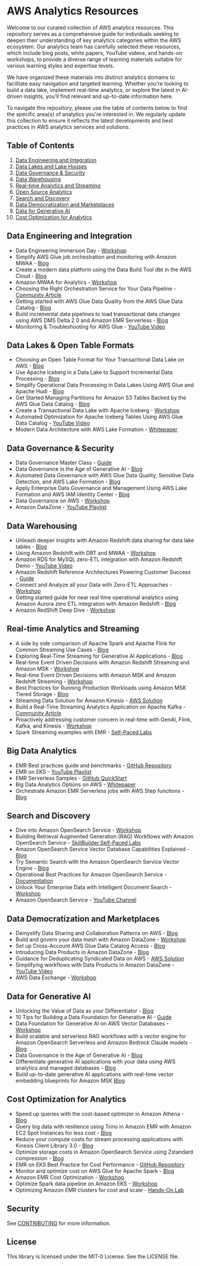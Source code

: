 # AWS Analytics Resources
Welcome to our curated collection of AWS analytics resources. This repository serves as a comprehensive guide for individuals seeking to deepen their understanding of key analytics categories within the AWS ecosystem. Our analytics team has carefully selected these resources, which include blog posts, white papers, YouTube videos, and hands-on workshops, to provide a diverse range of learning materials suitable for various learning styles and expertise levels.

We have organized these materials into distinct analytics domains to facilitate easy navigation and targeted learning. Whether you're looking to build a data lake, implement real-time analytics, or explore the latest in AI-driven insights, you'll find relevant and up-to-date information here.

To navigate this repository, please use the table of contents below to find the specific area(s) of analytics you're interested in. We regularly update this collection to ensure it reflects the latest developments and best practices in AWS analytics services and solutions.


## Table of Contents
1. [Data Engineering and Integration](#data-engineering-and-integration)
2. [Data Lakes and Lake Houses](#data-lakes-and-lake-houses)
3. [Data Governance & Security](#data-governance--security)
4. [Data Warehousing](#data-warehousing)
5. [Real-time Analytics and Streaming](#real-time-analytics-and-streaming)
6. [Open Source Analytics](#open-source-analytics)
7. [Search and Discovery](#search-and-discovery)
8. [Data Democratization and Marketplaces](#data-democratization-and-marketplaces)
9. [Data for Generative AI ](#data-for-generative-ai)
10. [Cost Optimization for Analytics](#open-source-analytics)


## Data Engineering and Integration
- Data Engineering Immersion Day - [Workshop](https://catalog.us-east-1.prod.workshops.aws/workshops/976050cc-0606-4b23-b49f-ca7b8ac4b153/en-US)
- Simplify AWS Glue job orchestration and monitoring with Amazon MWAA - [Blog](https://aws.amazon.com/blogs/big-data/simplify-aws-glue-job-orchestration-and-monitoring-with-amazon-mwaa/)
- Create a modern data platform using the Data Build Tool dbt in the AWS Cloud - [Blog](https://aws.amazon.com/blogs/big-data/create-a-modern-data-platform-using-the-data-build-tool-dbt-in-the-aws-cloud/)
- Amazon MWAA for Analytics - [Workshop](https://catalog.workshops.aws/amazon-mwaa-for-analytics/en-US)
- Choosing the Right Orchestration Service for Your Data Pipeline - [Community Article](https://community.aws/content/2iBQiAGS4RvEolgSQKu4iF8InTV/choose-the-right-data-orchestration-service-for-your-data-pipeline)
- Getting started with AWS Glue Data Quality from the AWS Glue Data Catalog - [Blog](https://aws.amazon.com/blogs/big-data/getting-started-with-aws-glue-data-quality-from-the-aws-glue-data-catalog/)
- Build incremental data pipelines to load transactional data changes using AWS DMS Delta 2 0 and Amazon EMR Serverless - [Blog](https://aws.amazon.com/blogs/big-data/build-incremental-data-pipelines-to-load-transactional-data-changes-using-aws-dms-delta-2-0-and-amazon-emr-serverless/)
- Monitoring & Troubleshooting for AWS Glue - [YouTube Video](https://www.youtube.com/watch?v=z8C1Vpct73g)


## Data Lakes & Open Table Formats
- Choosing an Open Table Format for Your Transactional Data Lake on AWS - [Blog](https://aws.amazon.com/blogs/big-data/choosing-an-open-table-format-for-your-transactional-data-lake-on-aws/)
- Use Apache Iceberg in a Data Lake to Support Incremental Data Processing - [Blog](https://aws.amazon.com/blogs/big-data/use-apache-iceberg-in-a-data-lake-to-support-incremental-data-processing/)
- Simplify Operational Data Processing in Data Lakes Using AWS Glue and Apache Hudi - [Blog](https://aws.amazon.com/blogs/big-data/simplify-operational-data-processing-in-data-lakes-using-aws-glue-and-apache-hudi/)
- Get Started Managing Partitions for Amazon S3 Tables Backed by the AWS Glue Data Catalog - [Blog](https://aws.amazon.com/blogs/big-data/get-started-managing-partitions-for-amazon-s3-tables-backed-by-the-aws-glue-data-catalog/)
- Create a Transactional Data Lake with Apache Iceberg - [Workshop](https://catalog.us-east-1.prod.workshops.aws/workshops/51703f4d-7a7b-4e03-b633-1d147d503058/en-US)
- Automated Optimization for Apache Iceberg Tables Using AWS Glue Data Catalog - [YouTube Video](https://www.youtube.com/watch?v=xOXE7AS-pNA)
- Modern Data Architecture with AWS Lake Formation - [Whitepaper](https://docs.aws.amazon.com/whitepapers/latest/modern-data-architecture-with-aws-lake-formation/welcome.html)


## Data Governance & Security
- Data Governance Master Class - [Guide](https://pages.awscloud.com/GLOBAL-devadopt-DL-Data-governance-master-class-2023-learn.html)
- Data Governance in the Age of Generative AI - [Blog](https://aws.amazon.com/blogs/big-data/data-governance-in-the-age-of-generative-ai/)
- Automated Data Governance with AWS Glue Data Quality, Sensitive Data Detection, and AWS Lake Formation - [Blog](https://aws.amazon.com/blogs/big-data/automated-data-governance-with-aws-glue-data-quality-sensitive-data-detection-and-aws-lake-formation/)
- Apply Enterprise Data Governance and Management Using AWS Lake Formation and AWS IAM Identity Center - [Blog](https://aws.amazon.com/blogs/big-data/apply-enterprise-data-governance-and-management-using-aws-lake-formation-and-aws-iam-identity-center/)
- Data Governance on AWS - [Workshop](https://catalog.us-east-1.prod.workshops.aws/workshops/1bf9302a-862c-4e21-9e45-c81fa055643b/en-US)
- Amazon DataZone - [YouTube Playlist](https://www.youtube.com/playlist?list=PLhr1KZpdzuketYaoX3WAz5lIOCTkI3wXJ)


## Data Warehousing 
- Unleash deeper insights with Amazon Redshift data sharing for data lake tables - [Blog](https://aws.amazon.com/blogs/big-data/unleash-deeper-insights-with-amazon-redshift-data-sharing-for-data-lake-tables/)
- Using Amazon Redshift with DBT and MWAA - [Workshop](https://catalog.workshops.aws/opensource-with-redshift/en-US)
- Amazon RDS for MySQL zero-ETL integration with Amazon Redshift Demo - [YouTube Video](https://www.youtube.com/watch?v=_e7Q65XW9gU)
- Amazon Redshift Reference Architectures Powering Customer Success - [Guide](https://d1.awsstatic.com/Amazon_Redshift_Reference_Architectures_Powering_Customer_Success_V5_HQ_file.pdf)
- Connect and Analyze all your Data with Zero-ETL Approaches - [Workshop](https://catalog.us-east-1.prod.workshops.aws/workshops/428641a0-1414-4fb7-8de6-a38c053ee19e/en-US)
- Getting started guide for near real time operational analytics using Amazon Aurora zero ETL integration with Amazon Redshift - [Blog](https://aws.amazon.com/blogs/big-data/getting-started-guide-for-near-real-time-operational-analytics-using-amazon-aurora-zero-etl-integration-with-amazon-redshift/)
- Amazon RedShift Deep Dive - [Workshop](https://catalog.us-east-1.prod.workshops.aws/workshops/380e0b8a-5d4c-46e3-95a8-82d68cf5789a/en-US)


## Real-time Analytics and Streaming
- A side by side comparison of Apache Spark and Apache Flink for Common Streaming Use Cases - [Blog](https://aws.amazon.com/blogs/big-data/a-side-by-side-comparison-of-apache-spark-and-apache-flink-for-common-streaming-use-cases/)
- Exploring Real-Time Streaming for Generative AI Applications - [Blog](https://aws.amazon.com/blogs/big-data/exploring-real-time-streaming-for-generative-ai-applications/)
- Real-time Event Driven Decisions with Amazon Redshift Streaming and Amazon MSK - [Workshop](https://catalog.us-east-1.prod.workshops.aws/workshops/fc5abf5b-b40e-49ba-b8fa-c8606ce13a7c)
- Real-time Event Driven Decisions with Amazon MSK and Amazon Redshift Streaming -  [Workshop](https://catalog.us-east-1.prod.workshops.aws/workshops/fc5abf5b-b40e-49ba-b8fa-c8606ce13a7c/en-US)
- Best Practices for Running Production Workloads using Amazon MSK Tiered Storage - [Blog](https://aws.amazon.com/blogs/big-data/best-practices-for-running-production-workloads-using-amazon-msk-tiered-storage/)
- Streaming Data Solution for Amazon Kinesis - [AWS Solution](https://aws.amazon.com/solutions/implementations/streaming-data-solution-for-amazon-kinesis/?did=sl_card&trk=sl_card)
- Build a Real-Time Streaming Analytics Application on Apache Kafka - [Community Article](https://community.aws/content/2dj2K2bwojpRENYtK7QQVwAGeiM/building-real-time-streaming-analytics-application-on-apache-kafka?lang=en)
- Proactively addressing customer concern in real-time with GenAI, Flink, Kafka, and Kinesis - [Workshop](https://catalog.workshops.aws/realtime-genai/en-US)
- Spark Streaming examples with EMR - [Self-Paced Labs](https://github.com/aws-samples/stream-emr-on-eks/tree/main)


## Big Data Analytics
- EMR Best practices guide and benchmarks - [GitHub Repository](https://aws.github.io/aws-emr-best-practices/docs/benchmarks/Resources/Benchmark_results)
- EMR on EKS - [YouTube Playlist](https://www.youtube.com/playlist?list=PLUe6KRx8LhLpJ8CyNHewFYukWm7sQyQrM)
- EMR Serverless Samples - [GitHub QuickStart](https://github.com/aws-samples/emr-serverless-samples)
- Big Data Analytics Options on AWS - [Whitepaper](https://docs.aws.amazon.com/pdfs/whitepapers/latest/big-data-analytics-options/big-data-analytics-options.pdf?trk=4d20ac45-e3d9-43b8-89c9-e59f0e17345c&sc_channel=el)
- Orchestrate Amazon EMR Serverless jobs with AWS Step functions - [Blog](https://aws.amazon.com/blogs/big-data/orchestrate-amazon-emr-serverless-jobs-with-aws-step-functions/)


## Search and Discovery
- Dive into Amazon OpenSearch Service - [Workshop](https://catalog.us-east-1.prod.workshops.aws/workshops/f0213896-4dd9-494a-89c5-f7886b45ed4a/en-US)
- Building Retrieval Augmented Generation (RAG) Workflows with Amazon OpenSearch Service - [SkillBuilder Self-Paced Labs](https://explore.skillbuilder.aws/learn/course/external/view/elearning/21025/building-retrieval-augmented-generation-rag-workflows-with-amazon-opensearch-service)
- Amazon OpenSearch Service Vector Database Capabilities Explained - [Blog](https://aws.amazon.com/blogs/big-data/amazon-opensearch-services-vector-database-capabilities-explained/)
- Try Semantic Search with the Amazon OpenSearch Service Vector Engine - [Blog](https://aws.amazon.com/blogs/big-data/try-semantic-search-with-the-amazon-opensearch-service-vector-engine/)
- Operational Best Practices for Amazon OpenSearch Service - [Documentation](https://docs.aws.amazon.com/opensearch-service/latest/developerguide/bp.html)
- Unlock Your Enterprise Data with Intelligent Document Search - [Workshop](https://catalog.us-east-1.prod.workshops.aws/workshops/17bf325f-ea97-4011-b03a-8b7f68b2efd0/en-US)
- Amazon OpenSearch Service - [YouTube Channel](https://www.youtube.com/@AmazonOpenSearchService)


## Data Democratization and Marketplaces

- Demystify Data Sharing and Collaboration Patterns on AWS - [Blog](https://aws.amazon.com/blogs/big-data/demystify-data-sharing-and-collaboration-patterns-on-aws-choosing-the-right-tool-for-the-job/)
- Build and govern your data mesh with Amazon DataZone - [Workshop](https://catalog.us-east-1.prod.workshops.aws/workshops/3b24c89f-9c6c-47fc-8505-4c009c946769/en-US)
- Set up Cross-Account AWS Glue Data Catalog Access - [Blog](https://aws.amazon.com/blogs/big-data/set-up-cross-account-aws-glue-data-catalog-access-using-aws-lake-formation-and-aws-iam-identity-center-with-amazon-redshift-and-amazon-quicksight/)
- Introducing Data Products in Amazon DataZone - [Blog](https://aws.amazon.com/blogs/big-data/introducing-data-products-in-amazon-datazone-simplify-discovery-and-subscription-with-business-use-case-based-grouping/)
- Guidance for Deduplicating Syndicated Data on AWS - [AWS Solution](https://aws.amazon.com/solutions/guidance/deduplicating-syndicated-data-on-aws/?did=sl_card&trk=sl_card)
- Simplifying workflows with Data Products in Amazon DataZone - [YouTube Video](https://www.youtube.com/watch?v=MaXgOi0S0SQ)
- AWS Data Exchange - [Workshop](https://catalog.us-east-1.prod.workshops.aws/workshops/e5548031-3004-49ad-89be-a13e8cd616f6/en-US)


## Data for Generative AI 
- Unlocking the Value of Data as your Differentiator - [Blog](https://aws.amazon.com/blogs/big-data/unlocking-the-value-of-data-as-your-differentiator/)
- 10 Tips for Building a Data Foundation for Generative AI - [Guide](https://amer.resources.awscloud.com/data/10-tips-for-building-a-data-foundation-for-generative-ai)
- Data Foundation for Generative AI on AWS Vector Databases - [Workshop](https://catalog.us-east-1.prod.workshops.aws/workshops/2eb4aba4-23a4-4ec9-871c-43ad0dadee2a/en-US)
- Build scalable and serverless RAG workflows with a vector engine for Amazon OpenSearch Serverless and Amazon Bedrock Claude models - [Blog](https://aws.amazon.com/blogs/big-data/build-scalable-and-serverless-rag-workflows-with-a-vector-engine-for-amazon-opensearch-serverless-and-amazon-bedrock-claude-models/)
- Data Governance in the Age of Generative AI - [Blog](https://aws.amazon.com/blogs/big-data/data-governance-in-the-age-of-generative-ai/)
- Differentiate generative AI applications with your data using AWS analytics and managed databases - [Blog](https://aws.amazon.com/blogs/big-data/differentiate-generative-ai-applications-with-your-data-using-aws-analytics-and-managed-databases/)
- Build up-to-date generative AI applications with real-time vector embedding blueprints for Amazon MSK [Blog](https://aws.amazon.com/blogs/big-data/build-up-to-date-generative-ai-applications-with-real-time-vector-embedding-blueprints-for-amazon-msk/)

## Cost Optimization for Analytics
- Speed up queries with the cost-based optimizer in Amazon Athena - [Blog](https://aws.amazon.com/blogs/big-data/speed-up-queries-with-cost-based-optimizer-in-amazon-athena/)
- Query big data with resilience using Trino in Amazon EMR with Amazon EC2 Spot Instances for less cost - [Blog](https://aws.amazon.com/blogs/big-data/query-big-data-with-resilience-using-trino-in-amazon-emr-with-amazon-ec2-spot-instances-for-less-cost/)
- Reduce your compute costs for stream processing applications with Kinesis Client Library 3.0 - [Blog](https://aws.amazon.com/blogs/big-data/reduce-your-compute-costs-for-stream-processing-applications-with-kinesis-client-library-3-0/)
- Optimize storage costs in Amazon OpenSearch Service using Zstandard compression - [Blog](https://aws.amazon.com/blogs/big-data/optimize-storage-costs-in-amazon-opensearch-service-using-zstandard-compression/)
- EMR on EKS Best Practice for Cost Performance - [GitHub Repository](https://aws.github.io/aws-emr-containers-best-practices/performance/docs/dra/)
- Monitor and optimize cost on AWS Glue for Apache Spark - [Blog](https://aws.amazon.com/blogs/big-data/monitor-optimize-cost-glue-spark/)
- Amazon EMR Cost Optimization - [Workshop](https://catalog.us-east-1.prod.workshops.aws/workshops/89c0d396-b145-4623-bf0e-4d2520ad3f07/en-US)
- Optimize Spark data pipeline on Amazon EKS - [Workshop](https://catalog.us-east-1.prod.workshops.aws/workshops/b0175151-8d4e-4c40-be41-2923acb65796/en-US)
- Optimizing Amazon EMR clusters for cost and scale - [Hands-On Lab](https://aws.amazon.com/getting-started/hands-on/optimize-amazon-emr-clusters-with-ec2-spot/?ref=gsrchandson)


## Security

See [CONTRIBUTING](CONTRIBUTING.md#security-issue-notifications) for more information.

## License

This library is licensed under the MIT-0 License. See the LICENSE file.

